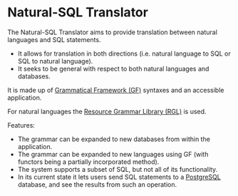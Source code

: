 # Natural-SQL Translator

The Natural-SQL Translator aims to provide translation between natural languages and SQL statements.
* It allows for translation in both directions (i.e. natural language to SQL or SQL to natural language).
* It seeks to be general with respect to both natural languages and databases.

It is made up of [Grammatical Framework (GF)](https://www.grammaticalframework.org/) syntaxes and an accessible application.

For natural languages the [Resource Grammar Library (RGL)](https://github.com/GrammaticalFramework/gf-rgl) is used.

Features:
* The grammar can be expanded to new databases from within the application.
* The grammar can be expanded to new languages using GF (with functors being a partially incorporated method).
* The system supports a subset of SQL, but not all of its functionality.
* In its current state it lets users send SQL statements to a [PostgreSQL](https://www.postgresql.org/) database, and see the results from such an operation.
